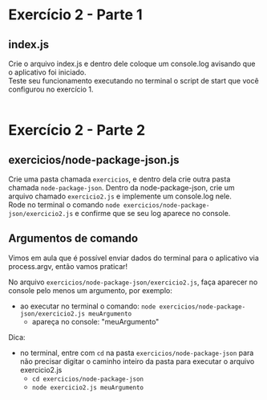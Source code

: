 # Exercício 2 - Parte 1
## index.js
Crie o arquivo index.js e dentro dele coloque um console.log avisando que o aplicativo foi iniciado. <br>
Teste seu funcionamento executando no terminal o script de start que você configurou no exercício 1.
<br><br>
# Exercício 2 - Parte 2

## exercicios/node-package-json.js
Crie uma pasta chamada ```exercicios```, e dentro dela crie outra pasta chamada ```node-package-json```. Dentro da node-package-json, crie um arquivo chamado ```exercicio2.js``` e implemente um console.log nele.<br>
Rode no terminal o comando ```node exercicios/node-package-json/exercicio2.js``` e confirme que se seu log aparece no console.

## Argumentos de comando
Vimos em aula que é possível enviar dados do terminal para o aplicativo via process.argv, então vamos praticar!

No arquivo ```exercicios/node-package-json/exercicio2.js```, faça aparecer no console pelo menos um argumento, por exemplo:
- ao executar no terminal o comando: ```node exercicios/node-package-json/exercicio2.js meuArgumento```
    - apareça no console: "meuArgumento"

Dica:
- no terminal, entre com ```cd``` na pasta ```exercicios/node-package-json``` para não precisar digitar o caminho inteiro da pasta para executar o arquivo exercicio2.js
    - ```cd exercicios/node-package-json```
    - ```node exercicio2.js meuArgumento```
